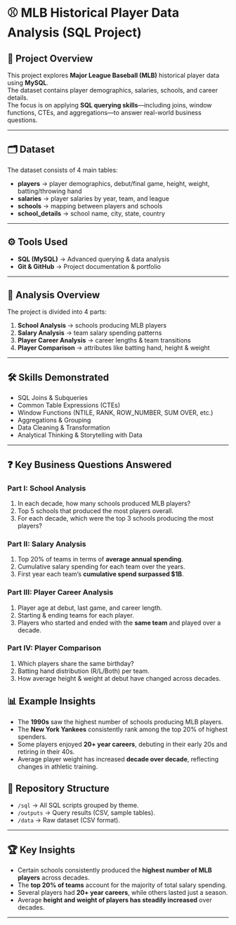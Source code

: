 # ⚾ MLB Historical Player Data Analysis (SQL Project)

## 📖 Project Overview
This project explores **Major League Baseball (MLB)** historical player data using **MySQL**.  
The dataset contains player demographics, salaries, schools, and career details.  
The focus is on applying **SQL querying skills**—including joins, window functions, CTEs, and aggregations—to answer real-world business questions.

---

## 🗂️ Dataset
The dataset consists of 4 main tables:
- **players** → player demographics, debut/final game, height, weight, batting/throwing hand  
- **salaries** → player salaries by year, team, and league  
- **schools** → mapping between players and schools  
- **school_details** → school name, city, state, country  

---

## ⚙️ Tools Used
- **SQL (MySQL)** → Advanced querying & data analysis    
- **Git & GitHub** → Project documentation & portfolio  

---

## 🔎 Analysis Overview
The project is divided into 4 parts:

1. **School Analysis** → schools producing MLB players  
2. **Salary Analysis** → team salary spending patterns  
3. **Player Career Analysis** → career lengths & team transitions  
4. **Player Comparison** → attributes like batting hand, height & weight  
 
---

## 🛠 Skills Demonstrated
- SQL Joins & Subqueries  
- Common Table Expressions (CTEs)  
- Window Functions (NTILE, RANK, ROW_NUMBER, SUM OVER, etc.)  
- Aggregations & Grouping  
- Data Cleaning & Transformation  
- Analytical Thinking & Storytelling with Data  

---

## ❓ Key Business Questions Answered
### Part I: School Analysis
1. In each decade, how many schools produced MLB players?  
2. Top 5 schools that produced the most players overall.  
3. For each decade, which were the top 3 schools producing the most players?  

### Part II: Salary Analysis
1. Top 20% of teams in terms of **average annual spending**.  
2. Cumulative salary spending for each team over the years.  
3. First year each team’s **cumulative spend surpassed $1B**.  

### Part III: Player Career Analysis
1. Player age at debut, last game, and career length.  
2. Starting & ending teams for each player.  
3. Players who started and ended with the **same team** and played over a decade.  

### Part IV: Player Comparison
1. Which players share the same birthday?  
2. Batting hand distribution (R/L/Both) per team.  
3. How average height & weight at debut have changed across decades.  

## 📊 Example Insights
- The **1990s** saw the highest number of schools producing MLB players.  
- The **New York Yankees** consistently rank among the top 20% of highest spenders.  
- Some players enjoyed **20+ year careers**, debuting in their early 20s and retiring in their 40s.  
- Average player weight has increased **decade over decade**, reflecting changes in athletic training.  

## 📂 Repository Structure
- `/sql` → All SQL scripts grouped by theme.  
- `/outputs` → Query results (CSV, sample tables).  
- `/data` → Raw dataset (CSV format).  

---

## 🏆 Key Insights
- Certain schools consistently produced the **highest number of MLB players** across decades.  
- The **top 20% of teams** account for the majority of total salary spending.  
- Several players had **20+ year careers**, while others lasted just a season.  
- Average **height and weight of players has steadily increased** over decades.  

---

